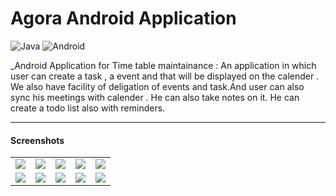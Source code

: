 # Agora Android Application

![Java](https://img.shields.io/badge/Kotlin-0095D5?&style=for-the-badge&logo=kotlin&logoColor=white)
![Android](https://img.shields.io/badge/Android-3DDC84?style=for-the-badge&logo=android&logoColor=white)


_Android Application for Time table maintainance : An application in which user can create a  task , a event and that will be displayed on the calender . We also have facility of deligation of events and task.And user can also sync his meetings with calender . 
He can also take notes on it. He can create a todo list also with reminders.

---

#### Screenshots

<table>
    <tr>
     <td><kbd><img src="./Screenshots/GETSTARTED.jpg"></kbd></td>
     <td><kbd><img src="./Screenshots/LOGIN.jpg"></kbd></td>
     <td><kbd><img src="./Screenshots/SIGNUP.jpg"></kbd></td>
     <td><kbd><img src="./Screenshots/DASHBOARD.jpg"></kbd></td>
     <td><kbd><img src="./Screenshots/CREATE.jpg"></kbd></td>
     <tr> 
      <td><kbd><img src="./Screenshots/CALENDER.jpg"></kbd></td>
      <td><kbd><img src="./Screenshots/SETTINGS.jpg"></kbd></td>
      <td><kbd><img src="./Screenshots/PROFILE.jpg"></kbd></td>
      <td><kbd><img src="./Screenshots/CONTACT.jpg"></kbd></td>
      <td><kbd><img src="./Screenshots/DETAIL.jpg"></kbd></td>
    </tr>
  </table>

